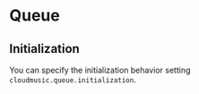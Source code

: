 # Queue

## Initialization

You can specify the initialization behavior setting `cloudmusic.queue.initialization`.
